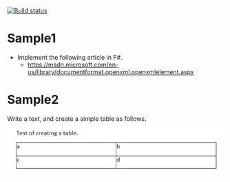 [![Build status](https://ci.appveyor.com/api/projects/status/xx0qlrc6o29xx85j?svg=true)](https://ci.appveyor.com/project/tatsuya/fsharp-openxml-samples)

# Sample1
* Implement the following article in F#.
  * https://msdn.microsoft.com/en-us/library/documentformat.openxml.openxmlelement.aspx

# Sample2
Write a text, and create a simple table as follows.
![screenshot.jpg](Sample2/screenshot.jpg)
